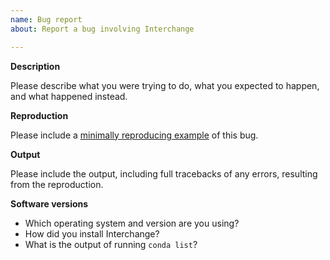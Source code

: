 ```yaml
---
name: Bug report
about: Report a bug involving Interchange

---
```


**Description**

Please describe what you were trying to do, what you expected to happen, and what happened instead.

**Reproduction**

Please include a [minimally reproducing example](https://stackoverflow.com/help/minimal-reproducible-example) of this bug.

**Output**

Please include the output, including full tracebacks of any errors, resulting from the reproduction.

**Software versions**

- Which operating system and version are you using?
- How did you install Interchange?
- What is the output of running `conda list`?
